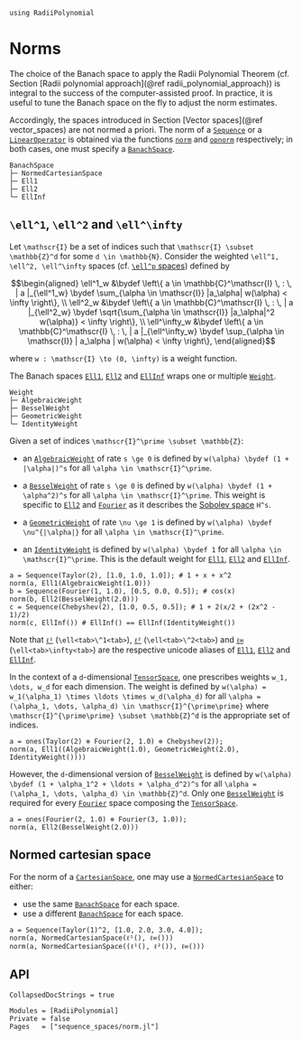 ```@setup norms
using RadiiPolynomial
```

# Norms

The choice of the Banach space to apply the Radii Polynomial Theorem (cf. Section [Radii polynomial approach](@ref radii_polynomial_approach)) is integral to the success of the computer-assisted proof. In practice, it is useful to tune the Banach space on the fly to adjust the norm estimates.

Accordingly, the spaces introduced in Section [Vector spaces](@ref vector_spaces) are not normed a priori. The norm of a [`Sequence`](@ref) or a [`LinearOperator`](@ref) is obtained via the functions [`norm`](@ref) and [`opnorm`](@ref) respectively; in both cases, one must specify a [`BanachSpace`](@ref).

```
BanachSpace
├─ NormedCartesianSpace
├─ Ell1
├─ Ell2
└─ EllInf
```

## ``\ell^1``, ``\ell^2`` and ``\ell^\infty``

Let ``\mathscr{I}`` be a set of indices such that ``\mathscr{I} \subset \mathbb{Z}^d`` for some ``d \in \mathbb{N}``. Consider the weighted ``\ell^1, \ell^2, \ell^\infty`` spaces (cf. [``\ell^p`` spaces](https://en.wikipedia.org/wiki/Sequence_space#ℓp_spaces)) defined by

```math
\begin{aligned}
\ell^1_w &\bydef \left\{ a \in \mathbb{C}^\mathscr{I} \, : \, | a |_{\ell^1_w} \bydef \sum_{\alpha \in \mathscr{I}} |a_\alpha| w(\alpha) < \infty \right\}, \\
\ell^2_w &\bydef \left\{ a \in \mathbb{C}^\mathscr{I} \, : \, | a |_{\ell^2_w} \bydef \sqrt{\sum_{\alpha \in \mathscr{I}} |a_\alpha|^2 w(\alpha)} < \infty \right\}, \\
\ell^\infty_w &\bydef \left\{ a \in \mathbb{C}^\mathscr{I} \, : \, | a |_{\ell^\infty_w} \bydef \sup_{\alpha \in \mathscr{I}} | a_\alpha | w(\alpha) < \infty \right\},
\end{aligned}
```

where ``w : \mathscr{I} \to (0, \infty)`` is a weight function.

The Banach spaces [`Ell1`](@ref), [`Ell2`](@ref) and [`EllInf`](@ref) wraps one or multiple [`Weight`](@ref).

```
Weight
├─ AlgebraicWeight
├─ BesselWeight
├─ GeometricWeight
└─ IdentityWeight
```

Given a set of indices ``\mathscr{I}^\prime \subset \mathbb{Z}``:

- an [`AlgebraicWeight`](@ref) of rate ``s \ge 0`` is defined by ``w(\alpha) \bydef (1 + |\alpha|)^s`` for all ``\alpha \in \mathscr{I}^\prime``.

- a [`BesselWeight`](@ref) of rate ``s \ge 0`` is defined by ``w(\alpha) \bydef (1 + \alpha^2)^s`` for all ``\alpha \in \mathscr{I}^\prime``. This weight is specific to [`Ell2`](@ref) and [`Fourier`](@ref) as it describes the [Sobolev space](https://en.wikipedia.org/wiki/Sobolev_space) ``H^s``.

- a [`GeometricWeight`](@ref) of rate ``\nu \ge 1`` is defined by ``w(\alpha) \bydef \nu^{|\alpha|}`` for all ``\alpha \in \mathscr{I}^\prime``.

- an [`IdentityWeight`](@ref) is defined by ``w(\alpha) \bydef 1`` for all ``\alpha \in \mathscr{I}^\prime``. This is the default weight for [`Ell1`](@ref), [`Ell2`](@ref) and [`EllInf`](@ref).

```@repl norms
a = Sequence(Taylor(2), [1.0, 1.0, 1.0]); # 1 + x + x^2
norm(a, Ell1(AlgebraicWeight(1.0)))
b = Sequence(Fourier(1, 1.0), [0.5, 0.0, 0.5]); # cos(x)
norm(b, Ell2(BesselWeight(2.0)))
c = Sequence(Chebyshev(2), [1.0, 0.5, 0.5]); # 1 + 2(x/2 + (2x^2 - 1)/2)
norm(c, EllInf()) # EllInf() == EllInf(IdentityWeight())
```

Note that [`ℓ¹`](@ref) (`\ell<tab>\^1<tab>`), [`ℓ²`](@ref) (`\ell<tab>\^2<tab>`) and [`ℓ∞`](@ref) (`\ell<tab>\infty<tab>`) are the respective unicode aliases of [`Ell1`](@ref), [`Ell2`](@ref) and [`EllInf`](@ref).

In the context of a ``d``-dimensional [`TensorSpace`](@ref), one prescribes weights ``w_1, \dots, w_d`` for each dimension. The weight is defined by ``w(\alpha) = w_1(\alpha_1) \times \ldots \times w_d(\alpha_d)`` for all ``\alpha = (\alpha_1, \dots, \alpha_d) \in \mathscr{I}^{\prime\prime}`` where ``\mathscr{I}^{\prime\prime} \subset \mathbb{Z}^d`` is the appropriate set of indices.

```@repl norms
a = ones(Taylor(2) ⊗ Fourier(2, 1.0) ⊗ Chebyshev(2));
norm(a, Ell1((AlgebraicWeight(1.0), GeometricWeight(2.0), IdentityWeight())))
```

However, the ``d``-dimensional version of [`BesselWeight`](@ref) is defined by ``w(\alpha) \bydef (1 + \alpha_1^2 + \ldots + \alpha_d^2)^s`` for all ``\alpha = (\alpha_1, \dots, \alpha_d) \in \mathbb{Z}^d``. Only one [`BesselWeight`](@ref) is required for every [`Fourier`](@ref) space composing the [`TensorSpace`](@ref).

```@repl norms
a = ones(Fourier(2, 1.0) ⊗ Fourier(3, 1.0));
norm(a, Ell2(BesselWeight(2.0)))
```

## Normed cartesian space

For the norm of a [`CartesianSpace`](@ref), one may use a [`NormedCartesianSpace`](@ref) to either:
- use the same [`BanachSpace`](@ref) for each space.
- use a different [`BanachSpace`](@ref) for each space.

```@repl norms
a = Sequence(Taylor(1)^2, [1.0, 2.0, 3.0, 4.0]);
norm(a, NormedCartesianSpace(ℓ¹(), ℓ∞()))
norm(a, NormedCartesianSpace((ℓ¹(), ℓ²()), ℓ∞()))
```

## API

```@meta
CollapsedDocStrings = true
```

```@autodocs
Modules = [RadiiPolynomial]
Private = false
Pages   = ["sequence_spaces/norm.jl"]
```
